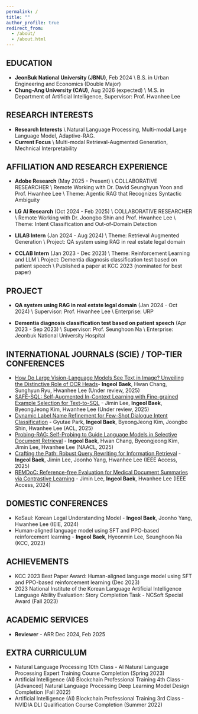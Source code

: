 ```yaml
---
permalink: /
title: ""
author_profile: true
redirect_from: 
  - /about/
  - /about.html
---
```


## EDUCATION
- **JeonBuk National University (JBNU)**, Feb 2024 \\
  B.S. in Urban Engineering and Economics (Double Major)
- **Chung-Ang University (CAU)**, Aug 2026 (expected) \\
  M.S. in Department of Artificial Intelligence, Supervisor: Prof. Hwanhee Lee

## RESEARCH INTERESTS
- **Research Interests** \\
  Natural Language Processing, Multi-modal Large Language Model, Adaptive-RAG.
- **Current Focus** \\
  Multi-modal Retrieval-Augmented Generation, Mechnical Interpretability

## AFFILIATION AND RESEARCH EXPERIENCE
- **Adobe Research** (May 2025 - Present) \\
  COLLABORATIVE RESEARCHER \\
  Remote Working with Dr. David Seunghyun Yoon and Prof. Hwanhee Lee \\
  Theme: Agentic RAG that Recognizes Syntactic Ambiguity

- **LG AI Research** (Oct 2024 - Feb 2025) \\
  COLLABORATIVE RESEARCHER \\
  Remote Working with Dr. Joongbo Shin and Prof. Hwanhee Lee \\
  Theme: Intent Classification and Out-of-Domain Detection

- **LILAB Intern** (Jan 2024 - Aug 2024) \\
  Theme: Retrieval Augmented Generation \\
  Project: QA system using RAG in real estate legal domain

- **CCLAB Intern** (Jan 2023 - Dec 2023) \\
  Theme: Reinforcement Learning and LLM \\
  Project: Dementia diagnosis classification test based on patient speech \\
  Published a paper at KCC 2023 (nominated for best paper)

## PROJECT
- **QA system using RAG in real estate legal domain** (Jan 2024 - Oct 2024) \\
  Supervisor: Prof. Hwanhee Lee \\
  Enterprise: URP 

- **Dementia diagnosis classification test based on patient speech** (Apr 2023 - Sep 2023) \\
  Supervisor: Prof. Seunghoon Na \\
  Enterprise: Jeonbuk National University Hospital

## INTERNATIONAL JOURNALS (SCIE) / TOP-TIER CONFERENCES
- [How Do Large Vision-Language Models See Text in Image? Unveiling the Distinctive Role of OCR Heads](https://arxiv.org/abs/2505.15865)- **Ingeol Baek**, Hwan Chang, Sunghyun Ryu, Hwanhee Lee (Under review, 2025)
- [SAFE-SQL: Self-Augmented In-Context Learning with Fine-grained Example Selection for Text-to-SQL](https://arxiv.org/abs/2502.11438) - Jimin Lee, **Ingeol Baek**, ByeongJeong Kim, Hwanhee Lee (Under review, 2025)
- [Dynamic Label Name Refinement for Few-Shot Dialogue Intent Classification](https://arxiv.org/abs/2412.15603) - Gyutae Park, **Ingeol Baek**, ByeongJeong Kim, Joongbo Shin, Hwanhee Lee (ACL, 2025)
- [Probing-RAG: Self-Probing to Guide Language Models in Selective Document Retrieval](https://arxiv.org/abs/2410.13339) - **Ingeol Baek**, Hwan Chang, Byeongjeong Kim, Jimin Lee, Hwanhee Lee (NAACL, 2025)
- [Crafting the Path: Robust Query Rewriting for Information Retrieval](https://arxiv.org/abs/2407.12529) - **Ingeol Baek**, Jimin Lee, Joonho Yang, Hwanhee Lee (IEEE Access, 2025)
- [REMDoC: Reference-free Evaluation for Medical Document Summaries via Contrastive Learning](https://ieeexplore.ieee.org/document/10804787) - Jimin Lee, **Ingeol Baek**, Hwanhee Lee (IEEE Access, 2024)

## DOMESTIC CONFERENCES
- KoSaul: Korean Legal Understanding Model - **Ingeol Baek**, Joonho Yang, Hwanhee Lee (IEIE, 2024)
- Human-aligned language model using SFT and PPO-based reinforcement learning - **Ingeol Baek**,
Hyeonmin Lee, Seunghoon Na (KCC, 2023)

## ACHIEVEMENTS
- KCC 2023 Best Paper Award: Human-aligned language model using SFT and PPO-based reinforcement learning (Dec 2023)
- 2023 National Institute of the Korean Language Artificial Intelligence Language Ability Evaluation: Story Completion Task - NCSoft Special Award (Fall 2023)


## ACADEMIC SERVICES
- **Reviewer** - ARR Dec 2024, Feb 2025

## EXTRA CURRICULUM
- Natural Language Processing 10th Class - AI Natural Language Processing Expert Training Course Completion (Spring 2023)
- Artificial Intelligence (AI) Blockchain Professional Training 4th Class - [Advanced] Natural Language Processing Deep Learning Model Design Completion (Fall 2022)
- Artificial Intelligence (AI) Blockchain Professional Training 3rd Class - NVIDIA DLI Qualification Course Completion (Summer 2022)
